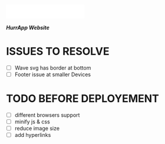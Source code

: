 <img src="src/images/header-logo.png" title="HurryApp" alt="FVCproductions">

**_HurrApp Website_**

# ISSUES TO RESOLVE

- [ ] Wave svg has border at bottom
- [ ] Footer issue at smaller Devices

# TODO BEFORE DEPLOYEMENT

- [ ] different browsers support
- [ ] minify js & css
- [ ] reduce image size
- [ ] add hyperlinks
